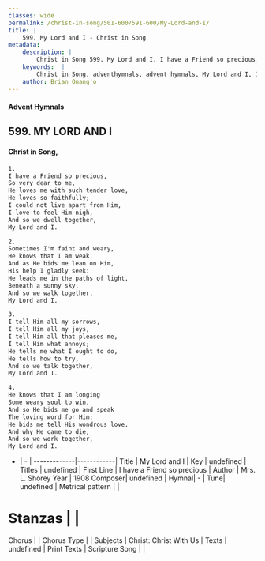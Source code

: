 ```yaml
---
classes: wide
permalink: /christ-in-song/501-600/591-600/My-Lord-and-I/
title: |
    599. My Lord and I - Christ in Song
metadata:
    description: |
        Christ in Song 599. My Lord and I. I have a Friend so precious, So very dear to me, He loves me with such tender love, He loves so faithfully; I could not live apart from Him, I love to feel Him nigh, And so we dwell together, My Lord and I.
    keywords:  |
        Christ in Song, adventhymnals, advent hymnals, My Lord and I, I have a Friend so precious. 
    author: Brian Onang'o
---
```


#### Advent Hymnals
## 599. MY LORD AND I
####  Christ in Song,

```txt
1.
I have a Friend so precious,
So very dear to me,
He loves me with such tender love,
He loves so faithfully;
I could not live apart from Him,
I love to feel Him nigh,
And so we dwell together,
My Lord and I.

2.
Sometimes I'm faint and weary,
He knows that I am weak.
And as He bids me lean on Him,
His help I gladly seek:
He leads me in the paths of light,
Beneath a sunny sky,
And so we walk together, 
My Lord and I.

3.
I tell Him all my sorrows,
I tell Him all my joys,
I tell Him all that pleases me,
I tell Him what annoys;
He tells me what I ought to do,
He tells how to try,
And so we talk together,
My Lord and I.

4.
He knows that I am longing
Some weary soul to win,
And so He bids me go and speak
The loving word for Him;
He bids me tell His wondrous love,
And why He came to die,
And so we work together,
My Lord and I.


```

- |   -  |
-------------|------------|
Title | My Lord and I |
Key | undefined |
Titles | undefined |
First Line | I have a Friend so precious |
Author | Mrs. L. Shorey
Year | 1908
Composer| undefined |
Hymnal|  - |
Tune| undefined |
Metrical pattern | |
# Stanzas |  |
Chorus |  |
Chorus Type |  |
Subjects | Christ: Christ With Us |
Texts | undefined |
Print Texts | 
Scripture Song |  |
    
